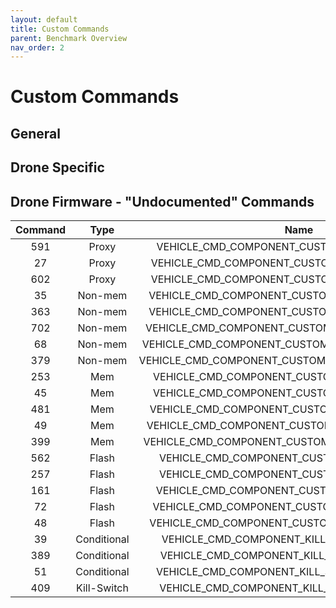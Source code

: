 ```yaml
---
layout: default
title: Custom Commands
parent: Benchmark Overview
nav_order: 2
---
```


# Custom Commands

## General


## Drone Specific

## Drone Firmware - "Undocumented" Commands

| **Command** |   **Type**  |                     **Name**                     |
|:-----------:|:-----------:|:------------------------------------------------:|
|     591     |     Proxy    |   VEHICLE_CMD_COMPONENT_CUSTOM_RECEIVE_HANDLER   |
|      27     |     Proxy    |  VEHICLE_CMD_COMPONENT_CUSTOM_RECEIVE_HANDLER_2  |
|     602     |     Proxy    |  VEHICLE_CMD_COMPONENT_CUSTOM_RECEIVE_HANDLER_3  |
|      35     |   Non-mem   |   VEHICLE_CMD_COMPONENT_CUSTOM_NON_MEMORY_ADD_1  |
|     363     |   Non-mem   |   VEHICLE_CMD_COMPONENT_CUSTOM_NON_MEMORY_ADD_5  |
|     702     |   Non-mem   |  VEHICLE_CMD_COMPONENT_CUSTOM_NON_MEMORY_ADD_10  |
|      68     |   Non-mem   |  VEHICLE_CMD_COMPONENT_CUSTOM_NON_MEMORY_ADD_100 |
|     379     |   Non-mem   | VEHICLE_CMD_COMPONENT_CUSTOM_NON_MEMORY_ADD_1000 |
|     253     |     Mem     |   VEHICLE_CMD_COMPONENT_CUSTOM_MEMORY_ACCESS_1   |
|      45     |     Mem     |   VEHICLE_CMD_COMPONENT_CUSTOM_MEMORY_ACCESS_5   |
|     481     |     Mem     |   VEHICLE_CMD_COMPONENT_CUSTOM_MEMORY_ACCESS_10  |
|      49     |     Mem     |  VEHICLE_CMD_COMPONENT_CUSTOM_MEMORY_ACCESS_100  |
|     399     |     Mem     |  VEHICLE_CMD_COMPONENT_CUSTOM_MEMORY_ACCESS_1000 |
|     562     |    Flash    |    VEHICLE_CMD_COMPONENT_CUSTOM_FLASH_ACCESS_1   |
|     257     |    Flash    |    VEHICLE_CMD_COMPONENT_CUSTOM_FLASH_ACCESS_5   |
|     161     |    Flash    |   VEHICLE_CMD_COMPONENT_CUSTOM_FLASH_ACCESS_10   |
|      72     |    Flash    |   VEHICLE_CMD_COMPONENT_CUSTOM_FLASH_ACCESS_100  |
|      48     |    Flash    |  VEHICLE_CMD_COMPONENT_CUSTOM_FLASH_ACCESS_1000  |
|      39     | Conditional |    VEHICLE_CMD_COMPONENT_KILL_SWITCH_KNOCK_ONE   |
|     389     | Conditional |    VEHICLE_CMD_COMPONENT_KILL_SWITCH_KNOCK_TWO   |
|      51     | Conditional |   VEHICLE_CMD_COMPONENT_KILL_SWITCH_KNOCK_THREE  |
|     409     | Kill-Switch |   VEHICLE_CMD_COMPONENT_KILL_SWITCH_ARM_DISARM   |
